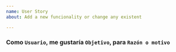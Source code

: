 ```yaml
---
name: User Story
about: Add a new funcionality or change any existent

---
```


### Como `Usuario`, me gustaría `Objetivo`, para `Razón o motivo`
